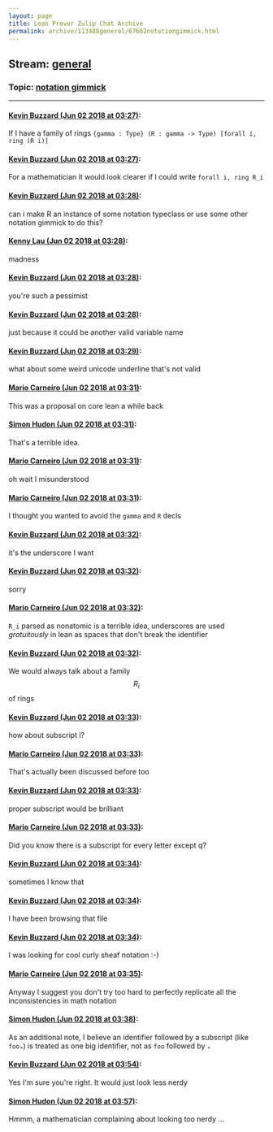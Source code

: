 ```yaml
---
layout: page
title: Lean Prover Zulip Chat Archive 
permalink: archive/113488general/67662notationgimmick.html
---
```


## Stream: [general](index.html)
### Topic: [notation gimmick](67662notationgimmick.html)

---

#### [Kevin Buzzard (Jun 02 2018 at 03:27)](https://leanprover.zulipchat.com/#narrow/stream/113488-general/topic/notation%20gimmick/near/127447537):
If I have a family of rings `{gamma : Type} (R : gamma -> Type) [forall i, ring (R i)]`

#### [Kevin Buzzard (Jun 02 2018 at 03:27)](https://leanprover.zulipchat.com/#narrow/stream/113488-general/topic/notation%20gimmick/near/127447541):
For a mathematician it would look clearer if I could write `forall i, ring R_i`

#### [Kevin Buzzard (Jun 02 2018 at 03:28)](https://leanprover.zulipchat.com/#narrow/stream/113488-general/topic/notation%20gimmick/near/127447585):
can i make R an instance of some notation typeclass or use some other notation gimmick to do this?

#### [Kenny Lau (Jun 02 2018 at 03:28)](https://leanprover.zulipchat.com/#narrow/stream/113488-general/topic/notation%20gimmick/near/127447591):
madness

#### [Kevin Buzzard (Jun 02 2018 at 03:28)](https://leanprover.zulipchat.com/#narrow/stream/113488-general/topic/notation%20gimmick/near/127447595):
you're such a pessimist

#### [Kevin Buzzard (Jun 02 2018 at 03:28)](https://leanprover.zulipchat.com/#narrow/stream/113488-general/topic/notation%20gimmick/near/127447597):
just because it could be another valid variable name

#### [Kevin Buzzard (Jun 02 2018 at 03:29)](https://leanprover.zulipchat.com/#narrow/stream/113488-general/topic/notation%20gimmick/near/127447606):
what about some weird unicode underline that's not valid

#### [Mario Carneiro (Jun 02 2018 at 03:31)](https://leanprover.zulipchat.com/#narrow/stream/113488-general/topic/notation%20gimmick/near/127447664):
This was a proposal on core lean a while back

#### [Simon Hudon (Jun 02 2018 at 03:31)](https://leanprover.zulipchat.com/#narrow/stream/113488-general/topic/notation%20gimmick/near/127447665):
That's a terrible idea.

#### [Mario Carneiro (Jun 02 2018 at 03:31)](https://leanprover.zulipchat.com/#narrow/stream/113488-general/topic/notation%20gimmick/near/127447666):
oh wait I misunderstood

#### [Mario Carneiro (Jun 02 2018 at 03:31)](https://leanprover.zulipchat.com/#narrow/stream/113488-general/topic/notation%20gimmick/near/127447670):
I thought you wanted to avoid the `gamma` and `R` decls

#### [Kevin Buzzard (Jun 02 2018 at 03:32)](https://leanprover.zulipchat.com/#narrow/stream/113488-general/topic/notation%20gimmick/near/127447712):
it's the underscore I want

#### [Kevin Buzzard (Jun 02 2018 at 03:32)](https://leanprover.zulipchat.com/#narrow/stream/113488-general/topic/notation%20gimmick/near/127447715):
sorry

#### [Mario Carneiro (Jun 02 2018 at 03:32)](https://leanprover.zulipchat.com/#narrow/stream/113488-general/topic/notation%20gimmick/near/127447716):
`R_i` parsed as nonatomic is a terrible idea, underscores are used *gratuitously* in lean as spaces that don't break the identifier

#### [Kevin Buzzard (Jun 02 2018 at 03:32)](https://leanprover.zulipchat.com/#narrow/stream/113488-general/topic/notation%20gimmick/near/127447718):
We would always talk about a family $$R_i$$ of rings

#### [Kevin Buzzard (Jun 02 2018 at 03:33)](https://leanprover.zulipchat.com/#narrow/stream/113488-general/topic/notation%20gimmick/near/127447722):
how about subscript i?

#### [Mario Carneiro (Jun 02 2018 at 03:33)](https://leanprover.zulipchat.com/#narrow/stream/113488-general/topic/notation%20gimmick/near/127447728):
That's actually been discussed before too

#### [Kevin Buzzard (Jun 02 2018 at 03:33)](https://leanprover.zulipchat.com/#narrow/stream/113488-general/topic/notation%20gimmick/near/127447730):
proper subscript would be brilliant

#### [Mario Carneiro (Jun 02 2018 at 03:33)](https://leanprover.zulipchat.com/#narrow/stream/113488-general/topic/notation%20gimmick/near/127447731):
Did you know there is a subscript for every letter except q?

#### [Kevin Buzzard (Jun 02 2018 at 03:34)](https://leanprover.zulipchat.com/#narrow/stream/113488-general/topic/notation%20gimmick/near/127447734):
sometimes I know that

#### [Kevin Buzzard (Jun 02 2018 at 03:34)](https://leanprover.zulipchat.com/#narrow/stream/113488-general/topic/notation%20gimmick/near/127447776):
I have been browsing that file

#### [Kevin Buzzard (Jun 02 2018 at 03:34)](https://leanprover.zulipchat.com/#narrow/stream/113488-general/topic/notation%20gimmick/near/127447778):
I was looking for cool curly sheaf notation :-)

#### [Mario Carneiro (Jun 02 2018 at 03:35)](https://leanprover.zulipchat.com/#narrow/stream/113488-general/topic/notation%20gimmick/near/127447796):
Anyway I suggest you don't try too hard to perfectly replicate all the inconsistencies in math notation

#### [Simon Hudon (Jun 02 2018 at 03:38)](https://leanprover.zulipchat.com/#narrow/stream/113488-general/topic/notation%20gimmick/near/127447893):
As an additional note, I believe an identifier followed by a subscript (like `fooₐ`) is treated as one big identifier, not as `foo` followed by `ₐ`

#### [Kevin Buzzard (Jun 02 2018 at 03:54)](https://leanprover.zulipchat.com/#narrow/stream/113488-general/topic/notation%20gimmick/near/127448374):
Yes I'm sure you're right. It would just look less nerdy

#### [Simon Hudon (Jun 02 2018 at 03:57)](https://leanprover.zulipchat.com/#narrow/stream/113488-general/topic/notation%20gimmick/near/127448450):
Hmmm, a mathematician complaining about looking too nerdy ...

